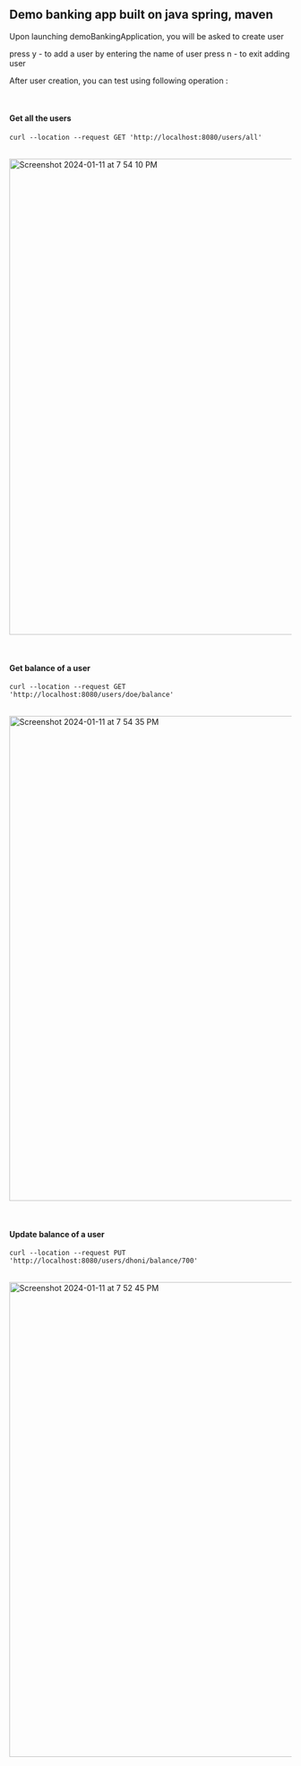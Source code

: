 <h2> Demo banking app built on java spring, maven </h2>

Upon launching demoBankingApplication, you will be asked to create user 

press y - to add a user by entering the name of user
press n - to exit adding user

After user creation, you can test using following operation :

<br><h4>Get all the users </h4>
<p><code>curl --location --request GET 'http://localhost:8080/users/all'</code></p>
<br>
<img width="850" alt="Screenshot 2024-01-11 at 7 54 10 PM" src="https://github.com/shriharistark/banking-spring-demo/assets/28220088/7188631e-1dd0-445f-b892-950603ae2657">

<br><h4>Get balance of a user </h4>
<p><code>curl --location --request GET 'http://localhost:8080/users/doe/balance'</code></p>
<br>
<img width="866" alt="Screenshot 2024-01-11 at 7 54 35 PM" src="https://github.com/shriharistark/banking-spring-demo/assets/28220088/ce7f8518-5dff-4a65-9d4e-34ee199e80b4">

<br><h4>Update balance of a user </h4>
<p><code>curl --location --request PUT 'http://localhost:8080/users/dhoni/balance/700'</code></p>
<br>
<img width="848" alt="Screenshot 2024-01-11 at 7 52 45 PM" src="https://github.com/shriharistark/banking-spring-demo/assets/28220088/49dd3583-ef56-485c-bc35-d793cc359aa4">
